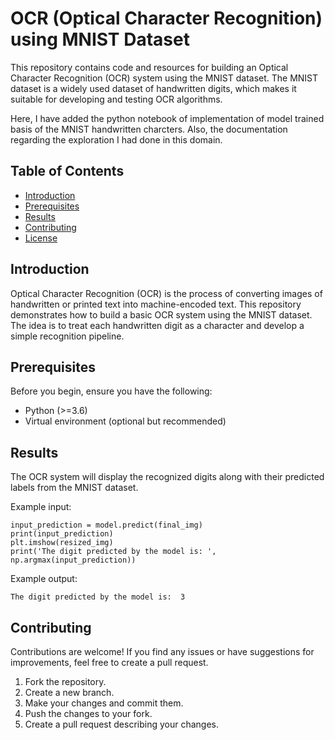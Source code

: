 # OCR (Optical Character Recognition) using MNIST Dataset

This repository contains code and resources for building an Optical Character Recognition (OCR) system using the MNIST dataset. The MNIST dataset is a widely used dataset of handwritten digits, which makes it suitable for developing and testing OCR algorithms.

Here, I have added the python notebook of implementation of model trained basis of the MNIST handwritten charcters. Also, the documentation regarding the exploration I had done in this domain.

## Table of Contents

- [Introduction](#introduction)
- [Prerequisites](#prerequisites)
- [Results](#results)
- [Contributing](#contributing)
- [License](#license)

## Introduction

Optical Character Recognition (OCR) is the process of converting images of handwritten or printed text into machine-encoded text. This repository demonstrates how to build a basic OCR system using the MNIST dataset. The idea is to treat each handwritten digit as a character and develop a simple recognition pipeline.

## Prerequisites

Before you begin, ensure you have the following:

- Python (>=3.6)
- Virtual environment (optional but recommended)

## Results

The OCR system will display the recognized digits along with their predicted labels from the MNIST dataset.

Example input:
```
input_prediction = model.predict(final_img)
print(input_prediction)
plt.imshow(resized_img)
print('The digit predicted by the model is: ', np.argmax(input_prediction))
```

Example output:
```
The digit predicted by the model is:  3
```

## Contributing

Contributions are welcome! If you find any issues or have suggestions for improvements, feel free to create a pull request.

1. Fork the repository.
2. Create a new branch.
3. Make your changes and commit them.
4. Push the changes to your fork.
5. Create a pull request describing your changes.